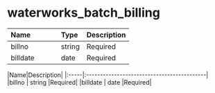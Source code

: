 <style>
.table1 th:first-child  {
	width: 100px;
}
.table1 td {
	vertical-align: top;
}
</style>

waterworks_batch_billing
====================

<div class="table1">

| Name         | Type   |Description|
|:-------------|:----   |:-------------------------------------------------------|
|billno		   | string |Required|
|billdate	   | date |Required|

</div>

<div class="table1">
|Name|Description|
|:-----|:-------------------------------------------| 
|billno		   | string |Required|
|billdate	   | date |Required|
</div>	